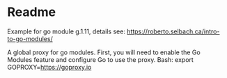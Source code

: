 # Readme

Example for go module g.1.11, details see: https://roberto.selbach.ca/intro-to-go-modules/

A global proxy for go modules.
First, you will need to enable the Go Modules feature and configure Go to use the proxy.
Bash:
export GOPROXY=https://goproxy.io
